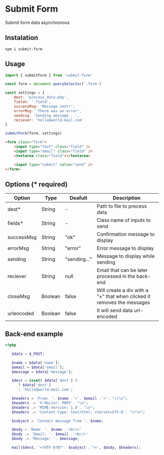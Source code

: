 # Submit Form

Submit form data asynchronous

## Instalation

`npm i submit-form`

## Usage

```javascript
import { submitForm } from 'submit-form'

const form = document.querySelector('.form')

const settings = {
	dest: 'process_data.php',
	fields: '.field',
	successMsg: 'Message sent!',
	errorMsg: 'There was an error',
	sending: 'Sending message...',
	reciever: 'hello@world-mail.com'
}

submitForm(form, settings)
```

```html
<form class="form">
	<input type="text" class="field" />
	<input type="email" class="field" />
	<textarea class="field"></textarea>

	<input type="submit" value="send" />
</form>
```

## Options (\* required)

| Option     | Type    | Deafult      | Description                                                                  |
| ---------- | ------- | ------------ | ---------------------------------------------------------------------------- |
| dest\*     | String  | -            | Path to file to precess data                                                 |
| fields\*   | String  | -            | Class name of inputs to send                                                 |
| successMsg | String  | "ok"         | Confirmation message to display                                              |
| errorMsg   | String  | "error"      | Error message to display                                                     |
| sending    | String  | "sending..." | Message to display while sending                                             |
| reciever   | String  | null         | Email that can be later processed in the back-end                            |
| closeMsg   | Boolean | false        | Will create a div with a "&times;" that when clicked it removes the messages |
| urlencoded | Boolean | false        | It will send data url-encoded                                                |

## Back-end example

```php
<?php

   $data = $_POST;

   $name = $data['name'];
   $email = $data['email'];
   $message = $data['message'];

   $dest = isset( $data['dest'] )
      ? $data['dest']
      : 'hello@world-mail.com';

   $headers = 'From: '. $name .'<'. $email .'>'. "\r\n";
   $headers .= 'X-Mailer: PHP5'. "\n";
   $headers .= 'MIME-Version: 1.0'. "\n";
   $headers .= 'Content-type: text/html; charset=UTF-8'. "\r\n";

   $subject = 'Contact message from '. $name;

   $body = 'Name: '. $name .'<br/>'
   $body .= 'Email: '. $email .'<br/>'
   $body .= 'Message: '. $message;

   mail($dest, '=?UTF-8?B?'. $subject .'?=', $body, $headers);

```
